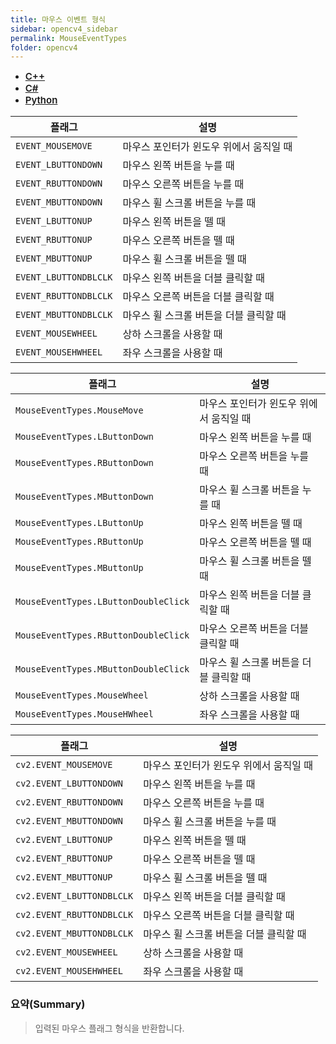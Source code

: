 ```yaml
---
title: 마우스 이벤트 형식
sidebar: opencv4_sidebar
permalink: MouseEventTypes
folder: opencv4
---
```


<ul id="profileTabs" class="nav nav-tabs">
    <li class="active"><a class="noCrossRef" href="#L1" data-toggle="tab" style="width: 100px; text-align: center; font-weight: 600; font-size: 15px;">C++</a></li>
    <li><a class="noCrossRef" href="#L2" data-toggle="tab" style="width: 100px; text-align: center; font-weight: 600; font-size: 15px;">C#</a></li>
    <li><a class="noCrossRef" href="#L3" data-toggle="tab" style="width: 100px; text-align: center; font-weight: 600; font-size: 15px;">Python</a></li>
</ul>

<div class="tab-content">
<div role="tabpanel" class="tab-pane active" id="L1" markdown="1">

| 플래그             | 설명                                                             |
| ----------------- | ---------------------------------------------------------------- | 
| `EVENT_MOUSEMOVE` | 마우스 포인터가 윈도우 위에서 움직일 때 |
| `EVENT_LBUTTONDOWN` | 마우스 왼쪽 버튼을 누를 때 |
| `EVENT_RBUTTONDOWN` | 마우스 오른쪽 버튼을 누를 때 |
| `EVENT_MBUTTONDOWN` | 마우스 휠 스크롤 버튼을 누를 때 |
| `EVENT_LBUTTONUP` | 마우스 왼쪽 버튼을 뗄 때 |
| `EVENT_RBUTTONUP` | 마우스 오른쪽 버튼을 뗄 때 |
| `EVENT_MBUTTONUP` | 마우스 휠 스크롤 버튼을 뗄 때 |
| `EVENT_LBUTTONDBLCLK` | 마우스 왼쪽 버튼을 더블 클릭할 때 |
| `EVENT_RBUTTONDBLCLK` | 마우스 오른쪽 버튼을 더블 클릭할 때 |
| `EVENT_MBUTTONDBLCLK` | 마우스 휠 스크롤 버튼을 더블 클릭할 때 |
| `EVENT_MOUSEWHEEL` | 상하 스크롤을 사용할 때 |
| `EVENT_MOUSEHWHEEL` | 좌우 스크롤을 사용할 때 |

</div>

<div role="tabpanel" class="tab-pane" id="L2" markdown="1">

| 플래그             | 설명                                                             |
| ----------------- | ---------------------------------------------------------------- | 
| `MouseEventTypes.MouseMove` | 마우스 포인터가 윈도우 위에서 움직일 때 |
| `MouseEventTypes.LButtonDown` | 마우스 왼쪽 버튼을 누를 때 |
| `MouseEventTypes.RButtonDown` | 마우스 오른쪽 버튼을 누를 때 |
| `MouseEventTypes.MButtonDown` | 마우스 휠 스크롤 버튼을 누를 때 |
| `MouseEventTypes.LButtonUp` | 마우스 왼쪽 버튼을 뗄 때 |
| `MouseEventTypes.RButtonUp` | 마우스 오른쪽 버튼을 뗄 때 |
| `MouseEventTypes.MButtonUp` | 마우스 휠 스크롤 버튼을 뗄 때 |
| `MouseEventTypes.LButtonDoubleClick` | 마우스 왼쪽 버튼을 더블 클릭할 때 |
| `MouseEventTypes.RButtonDoubleClick` | 마우스 오른쪽 버튼을 더블 클릭할 때 |
| `MouseEventTypes.MButtonDoubleClick` | 마우스 휠 스크롤 버튼을 더블 클릭할 때 |
| `MouseEventTypes.MouseWheel` | 상하 스크롤을 사용할 때 |
| `MouseEventTypes.MouseHWheel` | 좌우 스크롤을 사용할 때 |

</div>

<div role="tabpanel" class="tab-pane" id="L3" markdown="1">

| 플래그             | 설명                                                             |
| ----------------- | ---------------------------------------------------------------- | 
| `cv2.EVENT_MOUSEMOVE` | 마우스 포인터가 윈도우 위에서 움직일 때 |
| `cv2.EVENT_LBUTTONDOWN` | 마우스 왼쪽 버튼을 누를 때 |
| `cv2.EVENT_RBUTTONDOWN` | 마우스 오른쪽 버튼을 누를 때 |
| `cv2.EVENT_MBUTTONDOWN` | 마우스 휠 스크롤 버튼을 누를 때 |
| `cv2.EVENT_LBUTTONUP` | 마우스 왼쪽 버튼을 뗄 때 |
| `cv2.EVENT_RBUTTONUP` | 마우스 오른쪽 버튼을 뗄 때 |
| `cv2.EVENT_MBUTTONUP` | 마우스 휠 스크롤 버튼을 뗄 때 |
| `cv2.EVENT_LBUTTONDBLCLK` | 마우스 왼쪽 버튼을 더블 클릭할 때 |
| `cv2.EVENT_RBUTTONDBLCLK` | 마우스 오른쪽 버튼을 더블 클릭할 때 |
| `cv2.EVENT_MBUTTONDBLCLK` | 마우스 휠 스크롤 버튼을 더블 클릭할 때 |
| `cv2.EVENT_MOUSEWHEEL` | 상하 스크롤을 사용할 때 |
| `cv2.EVENT_MOUSEHWHEEL` | 좌우 스크롤을 사용할 때 |

</div>
</div>

### 요약(Summary)

> 입력된 마우스 플래그 형식을 반환합니다.